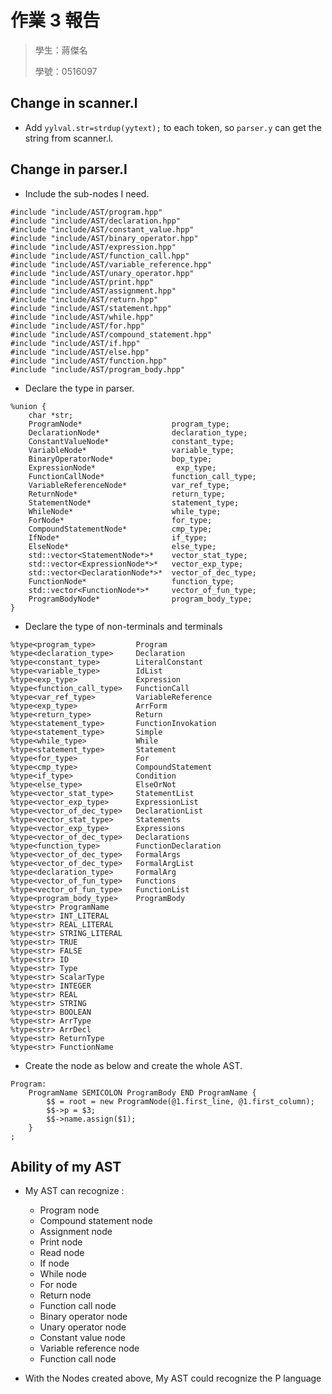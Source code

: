 # 作業 3 報告

> 學生：蔣傑名
>
> 學號：0516097
> 

## Change in scanner.l
- Add `yylval.str=strdup(yytext);` to each token, so `parser.y` can get the string from scanner.l.



## Change in parser.l
- Include the sub-nodes I need.
```cpp= #include "include/AST/ast.hpp"
#include "include/AST/program.hpp"
#include "include/AST/declaration.hpp"
#include "include/AST/constant_value.hpp"
#include "include/AST/binary_operator.hpp"
#include "include/AST/expression.hpp"
#include "include/AST/function_call.hpp"
#include "include/AST/variable_reference.hpp"
#include "include/AST/unary_operator.hpp"
#include "include/AST/print.hpp"
#include "include/AST/assignment.hpp"
#include "include/AST/return.hpp"
#include "include/AST/statement.hpp"
#include "include/AST/while.hpp"
#include "include/AST/for.hpp"
#include "include/AST/compound_statement.hpp"
#include "include/AST/if.hpp"
#include "include/AST/else.hpp"
#include "include/AST/function.hpp"
#include "include/AST/program_body.hpp"
```
- Declare the type in parser.
```cpp= 
%union {
    char *str;
    ProgramNode*                    program_type;
    DeclarationNode*                declaration_type;
    ConstantValueNode*              constant_type;
    VariableNode*                   variable_type;
    BinaryOperatorNode*             bop_type;
    ExpressionNode* 	             exp_type;
    FunctionCallNode*               function_call_type;
    VariableReferenceNode*          var_ref_type;
    ReturnNode*                     return_type;
    StatementNode*                  statement_type;
    WhileNode*                      while_type;
    ForNode*                        for_type;
    CompoundStatementNode*          cmp_type;
    IfNode*                         if_type;
    ElseNode*                       else_type;
    std::vector<StatementNode*>*    vector_stat_type; 
    std::vector<ExpressionNode*>*   vector_exp_type; 
    std::vector<DeclarationNode*>*  vector_of_dec_type;
    FunctionNode*                   function_type;
    std::vector<FunctionNode*>*     vector_of_fun_type;
    ProgramBodyNode*                program_body_type;
}
```
- Declare the type of non-terminals and terminals
```cpp=
%type<program_type>         Program
%type<declaration_type>     Declaration
%type<constant_type>        LiteralConstant
%type<variable_type>        IdList
%type<exp_type>             Expression
%type<function_call_type>   FunctionCall
%type<var_ref_type>         VariableReference
%type<exp_type>             ArrForm
%type<return_type>          Return
%type<statement_type>       FunctionInvokation
%type<statement_type>       Simple
%type<while_type>           While
%type<statement_type>       Statement
%type<for_type>             For
%type<cmp_type>             CompoundStatement
%type<if_type>              Condition
%type<else_type>            ElseOrNot
%type<vector_stat_type>     StatementList
%type<vector_exp_type>      ExpressionList
%type<vector_of_dec_type>   DeclarationList
%type<vector_stat_type>     Statements
%type<vector_exp_type>      Expressions
%type<vector_of_dec_type>   Declarations
%type<function_type>        FunctionDeclaration
%type<vector_of_dec_type>   FormalArgs
%type<vector_of_dec_type>   FormalArgList
%type<declaration_type>     FormalArg
%type<vector_of_fun_type>   Functions
%type<vector_of_fun_type>   FunctionList
%type<program_body_type>    ProgramBody
%type<str> ProgramName
%type<str> INT_LITERAL
%type<str> REAL_LITERAL
%type<str> STRING_LITERAL
%type<str> TRUE
%type<str> FALSE
%type<str> ID
%type<str> Type
%type<str> ScalarType
%type<str> INTEGER
%type<str> REAL
%type<str> STRING
%type<str> BOOLEAN
%type<str> ArrType
%type<str> ArrDecl
%type<str> ReturnType
%type<str> FunctionName
```

- Create the node as below and create the whole AST.
```cpp=
Program:
    ProgramName SEMICOLON ProgramBody END ProgramName {
        $$ = root = new ProgramNode(@1.first_line, @1.first_column);
        $$->p = $3;
        $$->name.assign($1);
    }
;
```


## Ability of my AST

- My AST can recognize : 
    - Program node
    - Compound statement node
    - Assignment node
    - Print node
    - Read node
    - If node
    - While node
    - For node
    - Return node
    - Function call node
    - Binary operator node
    - Unary operator node
    - Constant value node
    - Variable reference node
    - Function call node

- With the Nodes created above, My AST could recognize the P language


